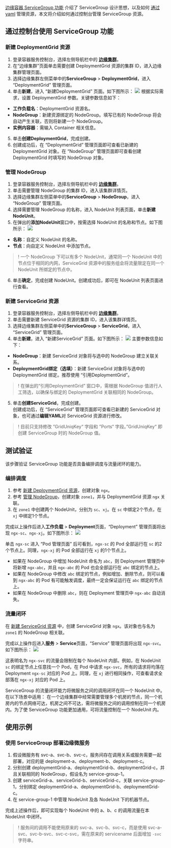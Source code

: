 
[边缘容器 ServiceGroup 功能](https://cloud.tencent.com/document/product/457/46923) 介绍了 ServiceGroup 设计思想，以及如何 [通过 yaml](https://cloud.tencent.com/document/product/457/50417) 管理资源，本文将介绍如何通过控制台管理 ServiceGroup 资源。  

 


## 通过控制台使用 ServiceGroup 功能
### 新建 DeploymentGrid 资源[](id:step1)
1. 登录容器服务控制台，选择左侧导航栏中的 **[边缘集群](https://console.cloud.tencent.com/tke2/edge?rid=1)**。  
2. 在“边缘集群”页面单击需要创建 DeploymentGrid 资源的集群 ID，进入边缘集群管理页面。  
3. 选择边缘集群左侧菜单中的**ServiceGroup** > **DeploymentGrid**，进入 “DeploymentGrid” 管理页面。  
4. 单击**新建**，进入 “新建DeploymentGrid” 页面。如下图所示：
![](https://main.qcloudimg.com/raw/d8ea1886b686a835cb4241b9c1943b37.png)
  根据实际需求，设置 DeploymentGrid 参数。关键参数信息如下：
 - **工作负载名**：DeploymentGrid 资源名。  
 - **NodeGroup**：新建资源绑定的 NodeGroup。填写已有的 NodeGroup 将会自动产生关联，否则将新建一个 NodeGroup。  
 - **实例内容器**：需输入 Container 相关信息。  
5. 单击**创建DeploymentGrid**，完成创建。  
6. 创建成功后，在 “DeploymentGrid” 管理页面即可查看已新建的 DeploymentGrid 对象。在 “NodeGroup” 管理页面即可查看创建 DeploymentGrid 时填写的 NodeGroup 对象。  

 
### 管理 NodeGroup[](id:step2)
1. 登录容器服务控制台，选择左侧导航栏中的 **[边缘集群](https://console.cloud.tencent.com/tke2/edge?rid=1)**。  
2. 单击需要管理 NodeGroup 的集群 ID，进入该集群详情页。  
3. 选择边缘集群左侧菜单中的**ServiceGroup** > **NodeGroup**，进入 “NodeGroup” 管理页面。  
4. 选择需要管理 NodeGroup 的名称，进入 NodeUnit 列表页面，单击**新建NodeUnit**。  
5. 在弹出的**添加NodeUnit**窗口中，按需选择 NodeUnit 的名称和节点。如下图所示：
![](https://main.qcloudimg.com/raw/bac9249de8649aded5e3071ff70ef9a1.png)
 - **名称**：自定义 NodeUnit 的名称。  
 - **节点**：向自定义 NodeUnit 中添加节点。  
>! 一个 NodeGroup 下可以有多个 NodeUnit，通常同一个 NodeUnit 中的节点位于相同的内网，ServiceGrid 资源中的服务组会将流量限定在同一个 NodeUnit 所绑定的节点中。  
6. 单击**确定**，完成创建 NodeUnit。创建成功后，即可在 NodeUnit 列表页面进行查看。  


### 新建 ServiceGrid 资源[](id:step3)
1. 登录容器服务控制台，选择左侧导航栏中的 **[边缘集群](https://console.cloud.tencent.com/tke2/edge?rid=1)**。  
2. 单击需要新建 ServiceGrid 资源的集群 ID，进入该集群详情页。  
3. 选择边缘集群左侧菜单中的**ServiceGroup** > **ServiceGrid**，进入 “ServiceGrid” 管理页面。  
4. 单击**新建**，进入 “新建ServiceGrid” 页面。如下图所示：
![](https://main.qcloudimg.com/raw/aad8ffe4689da6efcdf97c4de1ba2d68.png)
主要参数信息如下：
 - **NodeGroup**：新建 ServiceGrid 对象将与选中的 NodeGroup 建立关联关系。  
 - **DeploymentGrid绑定（选填）**：新建 ServiceGrid 对象将与选中的 DeploymentGrid 绑定。推荐使用 “引用DeploymentGrid”。  
>! 在弹出的“引用DeploymentGrid” 窗口中，需根据 NodeGroup 值进行人工筛选，以确保与绑定的 DeploymentGrid 关联相同的 NodeGroup。  
5. 单击**创建ServiceGrid**，完成创建。  
  创建成功后，在 “ServiceGrid” 管理页面即可查看已新建的 ServiceGrid 对象，也可通过**编辑YAML**对 ServiceGrid 资源进行修改。  
>!  目前只支持修改 ”GridUniqKey“ 字段和 ”Ports“ 字段。”GridUniqKey“ 即创建 ServiceGroup 时的 NodeGroup 值。  




## 测试验证
该步骤验证 ServiceGroup 功能是否具备编排调度与流量闭环的能力。  


### 编排调度
1. 参考 [新建 DeploymentGrid 资源](#step1)，创建对象 `ngx`。  
2. 参考 [管理 NodeGroup](#step2)，创建对象 `zone1`，并与 DeploymentGrid 资源 `ngx` 关联。  
3. 在 `zone1` 中创建两个 NodeUnit，分别为 `sc`、`xj`。在 `sc` 中绑定2个节点，在 `xj` 中绑定1个节点。  

完成以上操作后进入**工作负载** > **Deployment**页面，“Deployment” 管理页面将出现 `ngx-sc`、`ngx-xj`。如下图所示：
![](https://main.qcloudimg.com/raw/edea6b5a4844703c89fd4c335de5b50a.png)

单击 `ngx-sc` 进入 “Pod 管理页面” 后可看到，`ngx-sc` 的 Pod 全部运行在 `sc` 的2个节点上。同理，`ngx-xj` 的 Pod 全部运行在 `xj` 的1个节点上。  

- 如果在 NodeGroup 中增加 NodeUnit 命名为 `abc`，则 Deployment 管理页中将新增 `ngx-abc`，并且 `ngx-abc` 的 Pod 也会全部运行在 `abc` 绑定的节点上。  
- 如果在 NodeGroup 中修改 `abc` 绑定的节点，例如增加、删除节点，则可以看到 `ngx-abc` 的 Pod 有可能触发调度，最终一定会保证运行在 `abc` 绑定的节点上。  
- 如果在 NodeGroup 中删除 `abc`，则在 Deployment 管理页中 `ngx-abc` 自动消失。  





### 流量闭环
在 [新建 ServiceGrid 资源](#step3) 中，创建 ServiceGrid 对象 `ngx`。该对象也与名为 `zone1` 的 NodeGroup 相关联。  

完成以上操作后进入**服务** > **Service**页面，“Service” 管理页面将出现 `ngx-svc`。如下图所示：
![](https://main.qcloudimg.com/raw/f66fab3f7014b90cca685c35e576de1b.png)

这表明名为 `ngx-svc` 的流量会限制在每个 NodeUnit 内部。例如，在 NodeUnit `sc` 的绑定节点上任意找一个 Pod，在 Pod 中请求 `ngx-svc`，所有的请求将均落在 Deployment `ngx-sc` 对应的 Pod 上。同理，在 `xj` 进行相同操作，可查看请求全部落在 `ngx-xj` 对应的 Pod 上。  

ServiceGroup 的流量闭环能力将微服务之间的调用闭环在同一个 NodeUnit 中。在以下场景中适用：
在一个边缘集群中经常需要管理多个机房的节点，同一个机房内的节点网络可达，机房之间不可达，需将微服务之间的调用控制在同一个机房内。为了使 ServiceGroup 功能更加通用，可将流量控制在一个 NodeUnit 内。  

 
## 使用示例 
### 使用 ServiceGroup 部署边缘微服务

1. 假设微服务有 svc-a、svc-b、svc-c，服务间存在调用关系或服务需要一起部署，对应的是 deployment-a、deployment-b、deployment-c。  
2. 分别创建 deploymentGrid-a、deploymentGrid-b、deploymentGrid-c，并且关联相同的 NodeGroup，假设名为 service-group-1。  
3. 创建 serviceGrid-a、serviceGrid-b、serviceGrid-c，关联 service-group-1，分别绑定 deploymentGrid-a、deploymentGrid-b、deploymentGrid-c。  
4. 在 service-group-1 中管理 NodeUnit 及各 NodeUnit 下的机器节点。  

完成上述操作后，即可实现每个 NodeUnit 中的 a、b、c 的调用流量在本 NodeUnit 中闭环。  
>! 服务间的调用不能使用原来的 svc-a、svc-b、svc-c，而是使用 svc-a-svc、svc-b-svc、svc-c-svc，需在原来的 servicename 后面增加 `-svc` 字符串。  

 
